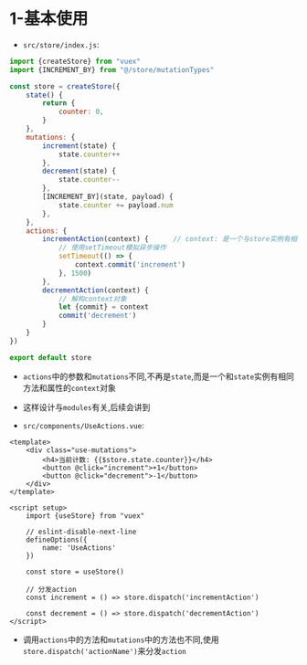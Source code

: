 # 1-基本使用

- `src/store/index.js`:

```javascript
import {createStore} from "vuex"
import {INCREMENT_BY} from "@/store/mutationTypes"

const store = createStore({
    state() {
        return {
            counter: 0,
        }
    },
    mutations: {
        increment(state) {
            state.counter++
        },
        decrement(state) {
            state.counter--
        },
        [INCREMENT_BY](state, payload) {
            state.counter += payload.num
        },
    },
    actions: {
        incrementAction(context) {      // context: 是一个与store实例有相同方法和属性的上下文对象
            // 使用setTimeout模拟异步操作
            setTimeout(() => {
                context.commit('increment')
            }, 1500)
        },
        decrementAction(context) {
            // 解构context对象
            let {commit} = context
            commit('decrement')
        }
    }
})

export default store
```

- `actions`中的参数和`mutations`不同,不再是`state`,而是一个和`state`实例有相同方法和属性的`context`对象
- 这样设计与`modules`有关,后续会讲到

- `src/components/UseActions.vue`:

```vue
<template>
    <div class="use-mutations">
        <h4>当前计数: {{$store.state.counter}}</h4>
        <button @click="increment">+1</button>
        <button @click="decrement">-1</button>
    </div>
</template>

<script setup>
    import {useStore} from "vuex"

    // eslint-disable-next-line
    defineOptions({
        name: 'UseActions'
    })

    const store = useStore()

    // 分发action
    const increment = () => store.dispatch('incrementAction')

    const decrement = () => store.dispatch('decrementAction')
</script>
```

- 调用`actions`中的方法和`mutations`中的方法也不同,使用`store.dispatch('actionName')`来分发`action`